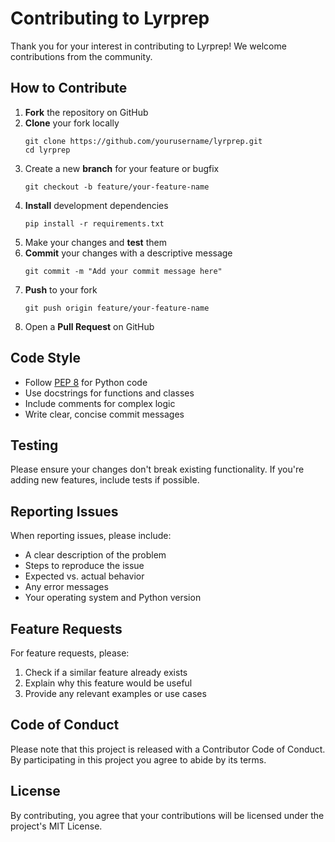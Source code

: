 # Contributing to Lyrprep

Thank you for your interest in contributing to Lyrprep! We welcome contributions from the community.

## How to Contribute

1. **Fork** the repository on GitHub
2. **Clone** your fork locally
   ```
   git clone https://github.com/yourusername/lyrprep.git
   cd lyrprep
   ```
3. Create a new **branch** for your feature or bugfix
   ```
   git checkout -b feature/your-feature-name
   ```
4. **Install** development dependencies
   ```
   pip install -r requirements.txt
   ```
5. Make your changes and **test** them
6. **Commit** your changes with a descriptive message
   ```
   git commit -m "Add your commit message here"
   ```
7. **Push** to your fork
   ```
   git push origin feature/your-feature-name
   ```
8. Open a **Pull Request** on GitHub

## Code Style

- Follow [PEP 8](https://www.python.org/dev/peps/pep-0008/) for Python code
- Use docstrings for functions and classes
- Include comments for complex logic
- Write clear, concise commit messages

## Testing

Please ensure your changes don't break existing functionality. If you're adding new features, include tests if possible.

## Reporting Issues

When reporting issues, please include:
- A clear description of the problem
- Steps to reproduce the issue
- Expected vs. actual behavior
- Any error messages
- Your operating system and Python version

## Feature Requests

For feature requests, please:
1. Check if a similar feature already exists
2. Explain why this feature would be useful
3. Provide any relevant examples or use cases

## Code of Conduct

Please note that this project is released with a Contributor Code of Conduct. By participating in this project you agree to abide by its terms.

## License

By contributing, you agree that your contributions will be licensed under the project's MIT License.
